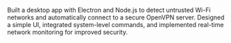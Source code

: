 Built a desktop app with Electron and Node.js to detect untrusted Wi-Fi networks and automatically connect to a secure OpenVPN server. Designed a simple UI, integrated system-level commands, and implemented real-time network monitoring for improved security.

